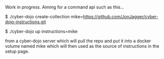 Work in progress. Aiming for a command api such as this...

$ ./cyber-dojo create-collection mike=https://github.com/JonJagger/cyber-dojo-instructions.git

$ ./cyber-dojo up instructions=mike

from a cyber-dojo server which will pull the repo and put it into a docker
volume named mike which will then used as the source of instructions in the setup page.
